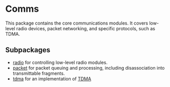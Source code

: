 # Comms

This package contains the core communications modules. It covers low-level radio devices, packet networking, and specific protocols, such as TDMA.

## Subpackages

* [radio](./radio) for controlling low-level radio modules.
* [packet](./packet) for packet queuing and processing, including disassociation into transmittable fragments.
* [tdma](./tdma) for an implementation of [TDMA](https://en.wikipedia.org/wiki/Time-division_multiple_access) 